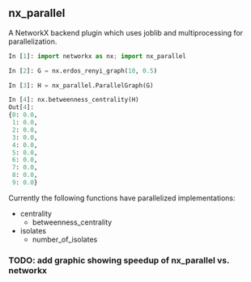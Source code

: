 nx_parallel
-----------

A NetworkX backend plugin which uses joblib and multiprocessing for parallelization.

``` python
In [1]: import networkx as nx; import nx_parallel

In [2]: G = nx.erdos_renyi_graph(10, 0.5)

In [3]: H = nx_parallel.ParallelGraph(G)

In [4]: nx.betweenness_centrality(H)
Out[4]: 
{0: 0.0,
 1: 0.0,
 2: 0.0,
 3: 0.0,
 4: 0.0,
 5: 0.0,
 6: 0.0,
 7: 0.0,
 8: 0.0,
 9: 0.0}

```

Currently the following functions have parallelized implementations:
  - centrality
    - betweenness_centrality
  - isolates
    - number_of_isolates


### TODO: add graphic showing speedup of nx_parallel vs. networkx



